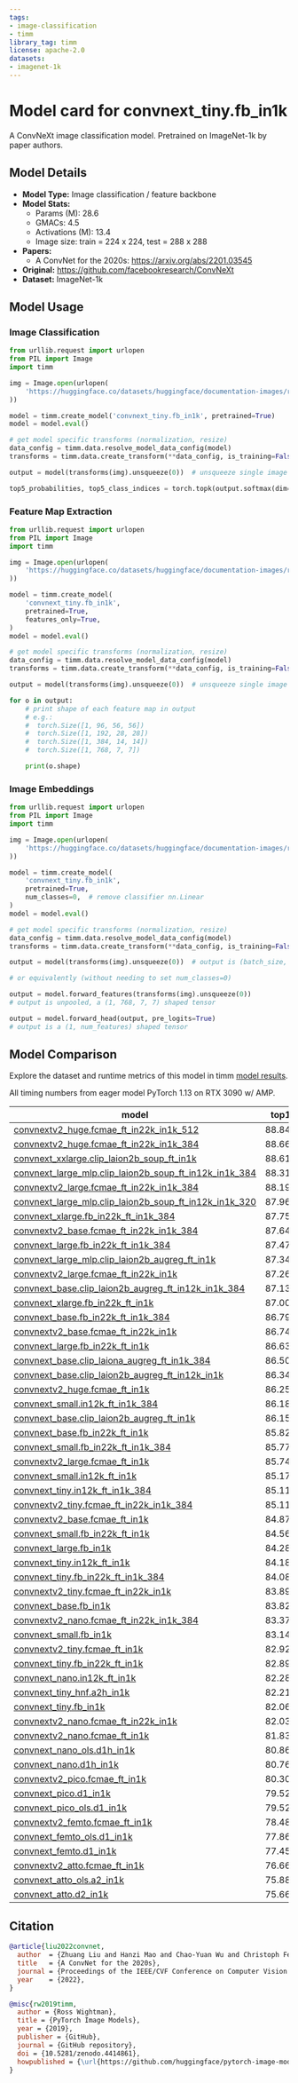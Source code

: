 ```yaml
---
tags:
- image-classification
- timm
library_tag: timm
license: apache-2.0
datasets:
- imagenet-1k
---
```

# Model card for convnext_tiny.fb_in1k

A ConvNeXt image classification model. Pretrained on ImageNet-1k by paper authors.


## Model Details
- **Model Type:** Image classification / feature backbone
- **Model Stats:**
  - Params (M): 28.6
  - GMACs: 4.5
  - Activations (M): 13.4
  - Image size: train = 224 x 224, test = 288 x 288
- **Papers:**
  - A ConvNet for the 2020s: https://arxiv.org/abs/2201.03545
- **Original:** https://github.com/facebookresearch/ConvNeXt
- **Dataset:** ImageNet-1k

## Model Usage
### Image Classification
```python
from urllib.request import urlopen
from PIL import Image
import timm

img = Image.open(urlopen(
    'https://huggingface.co/datasets/huggingface/documentation-images/resolve/main/beignets-task-guide.png'
))

model = timm.create_model('convnext_tiny.fb_in1k', pretrained=True)
model = model.eval()

# get model specific transforms (normalization, resize)
data_config = timm.data.resolve_model_data_config(model)
transforms = timm.data.create_transform(**data_config, is_training=False)

output = model(transforms(img).unsqueeze(0))  # unsqueeze single image into batch of 1

top5_probabilities, top5_class_indices = torch.topk(output.softmax(dim=1) * 100, k=5)
```

### Feature Map Extraction
```python
from urllib.request import urlopen
from PIL import Image
import timm

img = Image.open(urlopen(
    'https://huggingface.co/datasets/huggingface/documentation-images/resolve/main/beignets-task-guide.png'
))

model = timm.create_model(
    'convnext_tiny.fb_in1k',
    pretrained=True,
    features_only=True,
)
model = model.eval()

# get model specific transforms (normalization, resize)
data_config = timm.data.resolve_model_data_config(model)
transforms = timm.data.create_transform(**data_config, is_training=False)

output = model(transforms(img).unsqueeze(0))  # unsqueeze single image into batch of 1

for o in output:
    # print shape of each feature map in output
    # e.g.:
    #  torch.Size([1, 96, 56, 56])
    #  torch.Size([1, 192, 28, 28])
    #  torch.Size([1, 384, 14, 14])
    #  torch.Size([1, 768, 7, 7])

    print(o.shape)
```

### Image Embeddings
```python
from urllib.request import urlopen
from PIL import Image
import timm

img = Image.open(urlopen(
    'https://huggingface.co/datasets/huggingface/documentation-images/resolve/main/beignets-task-guide.png'
))

model = timm.create_model(
    'convnext_tiny.fb_in1k',
    pretrained=True,
    num_classes=0,  # remove classifier nn.Linear
)
model = model.eval()

# get model specific transforms (normalization, resize)
data_config = timm.data.resolve_model_data_config(model)
transforms = timm.data.create_transform(**data_config, is_training=False)

output = model(transforms(img).unsqueeze(0))  # output is (batch_size, num_features) shaped tensor

# or equivalently (without needing to set num_classes=0)

output = model.forward_features(transforms(img).unsqueeze(0))
# output is unpooled, a (1, 768, 7, 7) shaped tensor

output = model.forward_head(output, pre_logits=True)
# output is a (1, num_features) shaped tensor
```

## Model Comparison
Explore the dataset and runtime metrics of this model in timm [model results](https://github.com/huggingface/pytorch-image-models/tree/main/results).

All timing numbers from eager model PyTorch 1.13 on RTX 3090 w/ AMP.

| model                                                                                                                        |top1  |top5  |img_size|param_count|gmacs |macts |samples_per_sec|batch_size|
|------------------------------------------------------------------------------------------------------------------------------|------|------|--------|-----------|------|------|---------------|----------|
| [convnextv2_huge.fcmae_ft_in22k_in1k_512](https://huggingface.co/timm/convnextv2_huge.fcmae_ft_in22k_in1k_512)               |88.848|98.742|512     |660.29     |600.81|413.07|28.58          |48        |
| [convnextv2_huge.fcmae_ft_in22k_in1k_384](https://huggingface.co/timm/convnextv2_huge.fcmae_ft_in22k_in1k_384)               |88.668|98.738|384     |660.29     |337.96|232.35|50.56          |64        |
| [convnext_xxlarge.clip_laion2b_soup_ft_in1k](https://huggingface.co/timm/convnext_xxlarge.clip_laion2b_soup_ft_in1k)         |88.612|98.704|256     |846.47     |198.09|124.45|122.45         |256       |
| [convnext_large_mlp.clip_laion2b_soup_ft_in12k_in1k_384](https://huggingface.co/timm/convnext_large_mlp.clip_laion2b_soup_ft_in12k_in1k_384)             |88.312|98.578|384     |200.13     |101.11|126.74|196.84         |256       |
| [convnextv2_large.fcmae_ft_in22k_in1k_384](https://huggingface.co/timm/convnextv2_large.fcmae_ft_in22k_in1k_384)             |88.196|98.532|384     |197.96     |101.1 |126.74|128.94         |128       |
| [convnext_large_mlp.clip_laion2b_soup_ft_in12k_in1k_320](https://huggingface.co/timm/convnext_large_mlp.clip_laion2b_soup_ft_in12k_in1k_320)             |87.968|98.47 |320     |200.13     |70.21 |88.02 |283.42         |256       |
| [convnext_xlarge.fb_in22k_ft_in1k_384](https://huggingface.co/timm/convnext_xlarge.fb_in22k_ft_in1k_384)                     |87.75 |98.556|384     |350.2      |179.2 |168.99|124.85         |192       |
| [convnextv2_base.fcmae_ft_in22k_in1k_384](https://huggingface.co/timm/convnextv2_base.fcmae_ft_in22k_in1k_384)               |87.646|98.422|384     |88.72      |45.21 |84.49 |209.51         |256       |
| [convnext_large.fb_in22k_ft_in1k_384](https://huggingface.co/timm/convnext_large.fb_in22k_ft_in1k_384)                       |87.476|98.382|384     |197.77     |101.1 |126.74|194.66         |256       |
| [convnext_large_mlp.clip_laion2b_augreg_ft_in1k](https://huggingface.co/timm/convnext_large_mlp.clip_laion2b_augreg_ft_in1k) |87.344|98.218|256     |200.13     |44.94 |56.33 |438.08         |256       |
| [convnextv2_large.fcmae_ft_in22k_in1k](https://huggingface.co/timm/convnextv2_large.fcmae_ft_in22k_in1k)                     |87.26 |98.248|224     |197.96     |34.4  |43.13 |376.84         |256       |
| [convnext_base.clip_laion2b_augreg_ft_in12k_in1k_384](https://huggingface.co/timm/convnext_base.clip_laion2b_augreg_ft_in12k_in1k_384)                   |87.138|98.212|384     |88.59      |45.21 |84.49 |365.47         |256       |
| [convnext_xlarge.fb_in22k_ft_in1k](https://huggingface.co/timm/convnext_xlarge.fb_in22k_ft_in1k)                             |87.002|98.208|224     |350.2      |60.98 |57.5  |368.01         |256       |
| [convnext_base.fb_in22k_ft_in1k_384](https://huggingface.co/timm/convnext_base.fb_in22k_ft_in1k_384)                         |86.796|98.264|384     |88.59      |45.21 |84.49 |366.54         |256       |
| [convnextv2_base.fcmae_ft_in22k_in1k](https://huggingface.co/timm/convnextv2_base.fcmae_ft_in22k_in1k)                       |86.74 |98.022|224     |88.72      |15.38 |28.75 |624.23         |256       |
| [convnext_large.fb_in22k_ft_in1k](https://huggingface.co/timm/convnext_large.fb_in22k_ft_in1k)                               |86.636|98.028|224     |197.77     |34.4  |43.13 |581.43         |256       |
| [convnext_base.clip_laiona_augreg_ft_in1k_384](https://huggingface.co/timm/convnext_base.clip_laiona_augreg_ft_in1k_384)     |86.504|97.97 |384     |88.59      |45.21 |84.49 |368.14         |256       |
| [convnext_base.clip_laion2b_augreg_ft_in12k_in1k](https://huggingface.co/timm/convnext_base.clip_laion2b_augreg_ft_in12k_in1k)                           |86.344|97.97 |256     |88.59      |20.09 |37.55 |816.14         |256       |
| [convnextv2_huge.fcmae_ft_in1k](https://huggingface.co/timm/convnextv2_huge.fcmae_ft_in1k)                                   |86.256|97.75 |224     |660.29     |115.0 |79.07 |154.72         |256       |
| [convnext_small.in12k_ft_in1k_384](https://huggingface.co/timm/convnext_small.in12k_ft_in1k_384)                             |86.182|97.92 |384     |50.22      |25.58 |63.37 |516.19         |256       |
| [convnext_base.clip_laion2b_augreg_ft_in1k](https://huggingface.co/timm/convnext_base.clip_laion2b_augreg_ft_in1k)           |86.154|97.68 |256     |88.59      |20.09 |37.55 |819.86         |256       |
| [convnext_base.fb_in22k_ft_in1k](https://huggingface.co/timm/convnext_base.fb_in22k_ft_in1k)                                 |85.822|97.866|224     |88.59      |15.38 |28.75 |1037.66        |256       |
| [convnext_small.fb_in22k_ft_in1k_384](https://huggingface.co/timm/convnext_small.fb_in22k_ft_in1k_384)                       |85.778|97.886|384     |50.22      |25.58 |63.37 |518.95         |256       |
| [convnextv2_large.fcmae_ft_in1k](https://huggingface.co/timm/convnextv2_large.fcmae_ft_in1k)                                 |85.742|97.584|224     |197.96     |34.4  |43.13 |375.23         |256       |
| [convnext_small.in12k_ft_in1k](https://huggingface.co/timm/convnext_small.in12k_ft_in1k)                                     |85.174|97.506|224     |50.22      |8.71  |21.56 |1474.31        |256       |
| [convnext_tiny.in12k_ft_in1k_384](https://huggingface.co/timm/convnext_tiny.in12k_ft_in1k_384)                               |85.118|97.608|384     |28.59      |13.14 |39.48 |856.76         |256       |
| [convnextv2_tiny.fcmae_ft_in22k_in1k_384](https://huggingface.co/timm/convnextv2_tiny.fcmae_ft_in22k_in1k_384)               |85.112|97.63 |384     |28.64      |13.14 |39.48 |491.32         |256       |
| [convnextv2_base.fcmae_ft_in1k](https://huggingface.co/timm/convnextv2_base.fcmae_ft_in1k)                                   |84.874|97.09 |224     |88.72      |15.38 |28.75 |625.33         |256       |
| [convnext_small.fb_in22k_ft_in1k](https://huggingface.co/timm/convnext_small.fb_in22k_ft_in1k)                               |84.562|97.394|224     |50.22      |8.71  |21.56 |1478.29        |256       |
| [convnext_large.fb_in1k](https://huggingface.co/timm/convnext_large.fb_in1k)                                                 |84.282|96.892|224     |197.77     |34.4  |43.13 |584.28         |256       |
| [convnext_tiny.in12k_ft_in1k](https://huggingface.co/timm/convnext_tiny.in12k_ft_in1k)                                       |84.186|97.124|224     |28.59      |4.47  |13.44 |2433.7         |256       |
| [convnext_tiny.fb_in22k_ft_in1k_384](https://huggingface.co/timm/convnext_tiny.fb_in22k_ft_in1k_384)                         |84.084|97.14 |384     |28.59      |13.14 |39.48 |862.95         |256       |
| [convnextv2_tiny.fcmae_ft_in22k_in1k](https://huggingface.co/timm/convnextv2_tiny.fcmae_ft_in22k_in1k)                       |83.894|96.964|224     |28.64      |4.47  |13.44 |1452.72        |256       |
| [convnext_base.fb_in1k](https://huggingface.co/timm/convnext_base.fb_in1k)                                                   |83.82 |96.746|224     |88.59      |15.38 |28.75 |1054.0         |256       |
| [convnextv2_nano.fcmae_ft_in22k_in1k_384](https://huggingface.co/timm/convnextv2_nano.fcmae_ft_in22k_in1k_384)               |83.37 |96.742|384     |15.62      |7.22  |24.61 |801.72         |256       |
| [convnext_small.fb_in1k](https://huggingface.co/timm/convnext_small.fb_in1k)                                                 |83.142|96.434|224     |50.22      |8.71  |21.56 |1464.0         |256       |
| [convnextv2_tiny.fcmae_ft_in1k](https://huggingface.co/timm/convnextv2_tiny.fcmae_ft_in1k)                                   |82.92 |96.284|224     |28.64      |4.47  |13.44 |1425.62        |256       |
| [convnext_tiny.fb_in22k_ft_in1k](https://huggingface.co/timm/convnext_tiny.fb_in22k_ft_in1k)                                 |82.898|96.616|224     |28.59      |4.47  |13.44 |2480.88        |256       |
| [convnext_nano.in12k_ft_in1k](https://huggingface.co/timm/convnext_nano.in12k_ft_in1k)                                       |82.282|96.344|224     |15.59      |2.46  |8.37  |3926.52        |256       |
| [convnext_tiny_hnf.a2h_in1k](https://huggingface.co/timm/convnext_tiny_hnf.a2h_in1k)                                         |82.216|95.852|224     |28.59      |4.47  |13.44 |2529.75        |256       |
| [convnext_tiny.fb_in1k](https://huggingface.co/timm/convnext_tiny.fb_in1k)                                                   |82.066|95.854|224     |28.59      |4.47  |13.44 |2346.26        |256       |
| [convnextv2_nano.fcmae_ft_in22k_in1k](https://huggingface.co/timm/convnextv2_nano.fcmae_ft_in22k_in1k)                       |82.03 |96.166|224     |15.62      |2.46  |8.37  |2300.18        |256       |
| [convnextv2_nano.fcmae_ft_in1k](https://huggingface.co/timm/convnextv2_nano.fcmae_ft_in1k)                                   |81.83 |95.738|224     |15.62      |2.46  |8.37  |2321.48        |256       |
| [convnext_nano_ols.d1h_in1k](https://huggingface.co/timm/convnext_nano_ols.d1h_in1k)                                         |80.866|95.246|224     |15.65      |2.65  |9.38  |3523.85        |256       |
| [convnext_nano.d1h_in1k](https://huggingface.co/timm/convnext_nano.d1h_in1k)                                                 |80.768|95.334|224     |15.59      |2.46  |8.37  |3915.58        |256       |
| [convnextv2_pico.fcmae_ft_in1k](https://huggingface.co/timm/convnextv2_pico.fcmae_ft_in1k)                                   |80.304|95.072|224     |9.07       |1.37  |6.1   |3274.57        |256       |
| [convnext_pico.d1_in1k](https://huggingface.co/timm/convnext_pico.d1_in1k)                                                   |79.526|94.558|224     |9.05       |1.37  |6.1   |5686.88        |256       |
| [convnext_pico_ols.d1_in1k](https://huggingface.co/timm/convnext_pico_ols.d1_in1k)                                           |79.522|94.692|224     |9.06       |1.43  |6.5   |5422.46        |256       |
| [convnextv2_femto.fcmae_ft_in1k](https://huggingface.co/timm/convnextv2_femto.fcmae_ft_in1k)                                 |78.488|93.98 |224     |5.23       |0.79  |4.57  |4264.2         |256       |
| [convnext_femto_ols.d1_in1k](https://huggingface.co/timm/convnext_femto_ols.d1_in1k)                                         |77.86 |93.83 |224     |5.23       |0.82  |4.87  |6910.6         |256       |
| [convnext_femto.d1_in1k](https://huggingface.co/timm/convnext_femto.d1_in1k)                                                 |77.454|93.68 |224     |5.22       |0.79  |4.57  |7189.92        |256       |
| [convnextv2_atto.fcmae_ft_in1k](https://huggingface.co/timm/convnextv2_atto.fcmae_ft_in1k)                                   |76.664|93.044|224     |3.71       |0.55  |3.81  |4728.91        |256       |
| [convnext_atto_ols.a2_in1k](https://huggingface.co/timm/convnext_atto_ols.a2_in1k)                                           |75.88 |92.846|224     |3.7        |0.58  |4.11  |7963.16        |256       |
| [convnext_atto.d2_in1k](https://huggingface.co/timm/convnext_atto.d2_in1k)                                                   |75.664|92.9  |224     |3.7        |0.55  |3.81  |8439.22        |256       |

## Citation
```bibtex
@article{liu2022convnet,
  author  = {Zhuang Liu and Hanzi Mao and Chao-Yuan Wu and Christoph Feichtenhofer and Trevor Darrell and Saining Xie},
  title   = {A ConvNet for the 2020s},
  journal = {Proceedings of the IEEE/CVF Conference on Computer Vision and Pattern Recognition (CVPR)},
  year    = {2022},
}
```
```bibtex
@misc{rw2019timm,
  author = {Ross Wightman},
  title = {PyTorch Image Models},
  year = {2019},
  publisher = {GitHub},
  journal = {GitHub repository},
  doi = {10.5281/zenodo.4414861},
  howpublished = {\url{https://github.com/huggingface/pytorch-image-models}}
}
```

